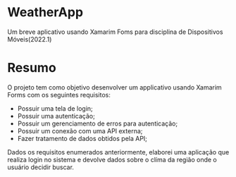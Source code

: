 # WeatherApp
Um breve aplicativo usando Xamarim Foms para disciplina de Dispositivos Móveis(2022.1)


# Resumo

O projeto tem como objetivo desenvolver um applicativo usando Xamarim Forms com os seguintes requisitos:

  - Possuir uma tela de login;
  - Possuir uma autenticação;
  - Possuir um gerenciamento de erros para autenticação;
  - Possuir um conexão com uma API externa;
  - Fazer tratamento de dados obtidos pela API;

Dados os requisitos enumerados anteriormente, elaborei uma aplicação que realiza login no sistema e devolve dados sobre o clíma da região onde o usuário decidir buscar. 



